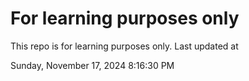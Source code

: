 # For learning purposes only
This repo is for learning purposes only.
Last updated at

Sunday, November 17, 2024 8:16:30 PM

